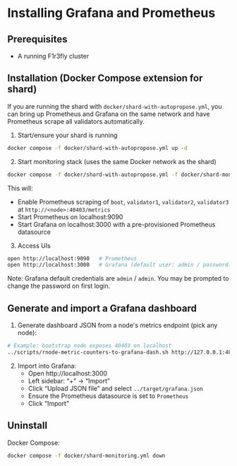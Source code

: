 # Installing Grafana and Prometheus

## Prerequisites

- A running F1r3fly cluster

## Installation (Docker Compose extension for shard)

If you are running the shard with `docker/shard-with-autopropose.yml`, you can bring up Prometheus and Grafana on the same network and have Prometheus scrape all validators automatically.

1. Start/ensure your shard is running
```bash
docker compose -f docker/shard-with-autopropose.yml up -d
```

2. Start monitoring stack (uses the same Docker network as the shard)
```bash
docker compose -f docker/shard-with-autopropose.yml -f docker/shard-monitoring.yml up -d
```

This will:
- Enable Prometheus scraping of `boot`, `validator1`, `validator2`, `validator3` at `http://<node>:40403/metrics`
- Start Prometheus on localhost:9090
- Start Grafana on localhost:3000 with a pre-provisioned Prometheus datasource

3. Access UIs
```bash
open http://localhost:9090   # Prometheus
open http://localhost:3000   # Grafana (default user: admin / password: admin)
```

Note: Grafana default credentials are `admin` / `admin`. You may be prompted to change the password on first login.


## Generate and import a Grafana dashboard

1. Generate dashboard JSON from a node's metrics endpoint (pick any node):
```bash
# Example: bootstrap node exposes 40403 on localhost
../scripts/rnode-metric-counters-to-grafana-dash.sh http://127.0.0.1:40403/metrics > ../target/grafana.json
```

2. Import into Grafana:
   - Open http://localhost:3000
   - Left sidebar: “+” → “Import”
   - Click “Upload JSON file” and select `../target/grafana.json`
   - Ensure the Prometheus datasource is set to `Prometheus`
   - Click “Import”

## Uninstall

Docker Compose:
```sh
docker compose -f docker/shard-monitoring.yml down
```